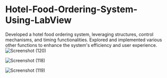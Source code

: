 # Hotel-Food-Ordering-System-Using-LabView
Developed a hotel food ordering system, leveraging structures, control mechanisms, and timing functionalities. Explored and implemented various other functions to enhance the system's efficiency and user experience. 
![Screenshot (120)](https://github.com/Tejashundre/Hotel-Food-Ordering-System-Using-LabView/assets/118108816/cb6c4a89-8e04-4dd2-817a-1de7ba840708)

![Screenshot (118)](https://github.com/Tejashundre/Hotel-Food-Ordering-System-Using-LabView/assets/118108816/4003d338-4a8f-48df-8c3d-629a8e839064)


![Screenshot (119)](https://github.com/Tejashundre/Hotel-Food-Ordering-System-Using-LabView/assets/118108816/4c9f67d1-a631-4b6e-b9d4-cc86f59a37e4)

